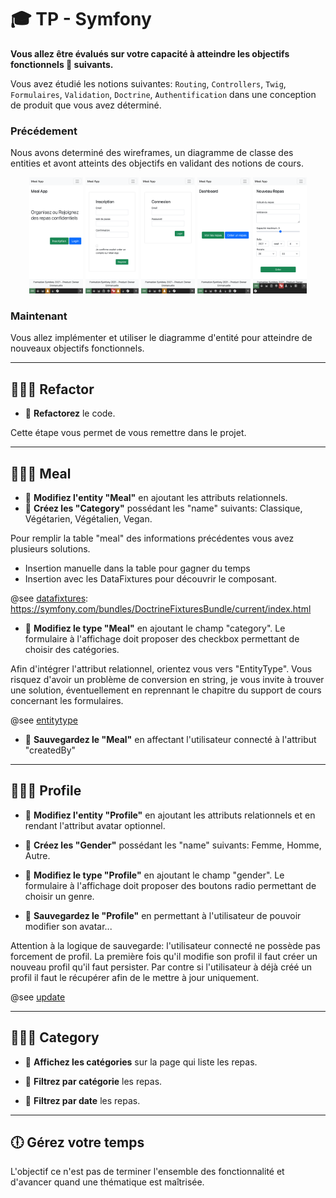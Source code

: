 # 🎓  TP - Symfony

**Vous allez être évalués sur votre capacité à atteindre les objectifs fonctionnels 📝 suivants.**

Vous avez étudié les notions suivantes: `Routing`, `Controllers`, `Twig`, `Formulaires`, `Validation`, `Doctrine`, `Authentification` dans une conception de produit que vous avez déterminé.

### **Précédement**

Nous avons determiné des wireframes, un diagramme de classe des entities et avont atteints des objectifs en validant des notions de cours.

<p align="center">

<img src="./assets/images/screen/1.png" width="17%">
<img src="./assets/images/screen/2.png" width="17%">
<img src="./assets/images/screen/3.png" width="17%">
<img src="./assets/images/screen/4.png" width="17%">
<img src="./assets/images/screen/5.png" width="17%">

</p>

### **Maintenant**

Vous allez implémenter et utiliser le diagramme d'entité pour atteindre de nouveaux objectifs fonctionnels.

___

## 👨🏻‍💻 Refactor

* 📝 **Refactorez** le code.

Cette étape vous permet de vous remettre dans le projet.

___

## 👨🏻‍💻 Meal

* 📝 **Modifiez l'entity "Meal"** en ajoutant les attributs relationnels.
* 📝 **Créez les "Category"** possédant les "name" suivants: Classique, Végétarien, Végétalien, Vegan.

Pour remplir la table "meal" des informations précédentes vous avez plusieurs solutions.
* Insertion manuelle dans la table pour gagner du temps
* Insertion avec les DataFixtures pour découvrir le composant.

@see [datafixtures](https://symfony.com/bundles/DoctrineFixturesBundle/current/index.html): https://symfony.com/bundles/DoctrineFixturesBundle/current/index.html

* 📝 **Modifiez le type "Meal"** en ajoutant le champ "category". Le formulaire à l'affichage doit proposer des checkbox permettant de choisir des catégories.

Afin d'intégrer l'attribut relationnel, orientez vous vers "EntityType". Vous risquez d'avoir un problème de conversion en string, je vous invite à trouver une solution, éventuellement en reprennant le chapitre du support de cours concernant les formulaires.

@see [entitytype](https://symfony.com/doc/current/reference/forms/types/entity.html)

* 📝 **Sauvegardez le "Meal"** en affectant l'utilisateur connecté à l'attribut "createdBy"

___

## 👨🏻‍💻 Profile

* 📝 **Modifiez l'entity "Profile"** en ajoutant les attributs relationnels et en rendant l'attribut avatar optionnel.

* 📝 **Créez les "Gender"** possédant les "name" suivants: Femme, Homme, Autre.

* 📝 **Modifiez le type "Profile"** en ajoutant le champ "gender". Le formulaire à l'affichage doit proposer des boutons radio permettant de choisir un genre.

* 📝 **Sauvegardez le "Profile"** en permettant à l'utilisateur de pouvoir modifier son avatar...

Attention à la logique de sauvegarde: l'utilisateur connecté ne possède pas forcement de profil. La première fois qu'il modifie son profil il faut créer un nouveau profil qu'il faut persister. Par contre si l'utilisateur à déjà créé un profil il faut le récupérer afin de le mettre à jour uniquement.

@see [update](https://github.com/seeren-training/Symfony/wiki/07#-update)

___

## 👨🏻‍💻 Category

* 📝 **Affichez les catégories** sur la page qui liste les repas.

* 📝 **Filtrez par catégorie** les repas.

* 📝 **Filtrez par date** les repas.

___

## 🕕 Gérez votre temps

L'objectif ce n'est pas de terminer l'ensemble des fonctionnalité et d'avancer quand une thématique est maîtrisée.